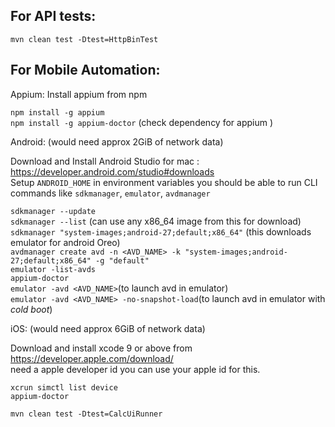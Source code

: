 ## For API tests:

`mvn clean test -Dtest=HttpBinTest`

## For Mobile Automation:

Appium: Install appium from npm

`npm install -g appium`<br>
`npm install -g appium-doctor` (check dependency for appium )

Android:  (would need approx 2GiB of network data)

Download and Install Android Studio for mac : https://developer.android.com/studio#downloads<br>
Setup `ANDROID_HOME` in environment variables 
you should be able to run CLI commands like `sdkmanager`, `emulator`, `avdmanager`

`sdkmanager --update` <br>
`sdkmanager --list`     (can use any x86_64 image from this for download)<br>
`sdkmanager "system-images;android-27;default;x86_64"` (this downloads emulator for android Oreo)<br>
`avdmanager create avd -n <AVD_NAME> -k "system-images;android-27;default;x86_64" -g "default"`<br>
`emulator -list-avds`<br>
`appium-doctor`<br>
`emulator -avd <AVD_NAME>`(to launch avd in emulator)<br>
`emulator -avd <AVD_NAME> -no-snapshot-load`(to launch avd in emulator with *cold boot*)<br>

iOS: (would need approx 6GiB of network data)<br>

Download and install xcode 9 or above from https://developer.apple.com/download/ <br>
need a apple developer id you can use your apple id for this.<br>

`xcrun simctl list device`<br>
`appium-doctor`


`mvn clean test -Dtest=CalcUiRunner`
